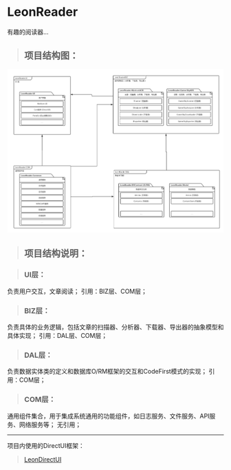 # LeonReader
有趣的阅读器...

> ## 项目结构图：

![image](./Document/LeonReader%20项目结构图.jpg)

> ## 项目结构说明：

> ### UI层：
  负责用户交互，文章阅读；
  引用：BIZ层、COM层；

> ### BIZ层：
  负责具体的业务逻辑，包括文章的扫描器、分析器、下载器、导出器的抽象模型和具体实现；
  引用：DAL层、COM层；

> ### DAL层：
  负责数据实体类的定义和数据库O/RM框架的交互和CodeFirst模式的实现；
  引用：COM层；

> ### COM层：
  通用组件集合，用于集成系统通用的功能组件，如日志服务、文件服务、API服务、网络服务等；
  无引用；

***
项目内使用的DirectUI框架：

> [LeonDirectUI](https://github.com/CuteLeon/LeonDirectUI "https://github.com/CuteLeon/LeonDirectUI")